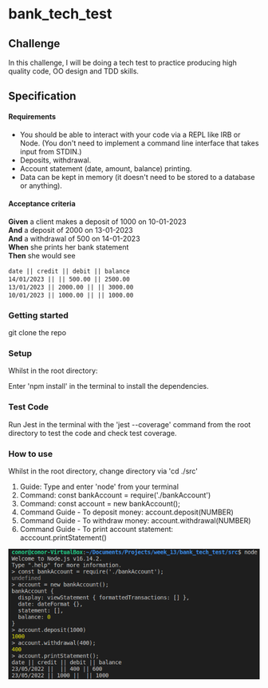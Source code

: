 # bank_tech_test

## Challenge

In this challenge, I will be doing a tech test to practice producing high quality code, OO design and TDD skills.

## Specification

#### Requirements

- You should be able to interact with your code via a REPL like IRB or Node. (You don't need to implement a command line interface that takes input from STDIN.)
- Deposits, withdrawal.
- Account statement (date, amount, balance) printing.
- Data can be kept in memory (it doesn't need to be stored to a database or anything).

#### Acceptance criteria

**Given** a client makes a deposit of 1000 on 10-01-2023  
**And** a deposit of 2000 on 13-01-2023  
**And** a withdrawal of 500 on 14-01-2023  
**When** she prints her bank statement  
**Then** she would see

```
date || credit || debit || balance
14/01/2023 || || 500.00 || 2500.00
13/01/2023 || 2000.00 || || 3000.00
10/01/2023 || 1000.00 || || 1000.00

```

### Getting started

git clone the repo

### Setup

Whilst in the root directory:

Enter 'npm install' in the terminal to install the dependencies.

### Test Code

Run Jest in the terminal with the 'jest --coverage' command from the root directory to test the code and check test coverage.

### How to use

Whilst in the root directory, change directory via 'cd ./src'

1. Guide: Type and enter 'node' from your terminal
2. Command: const bankAccount = require('./bankAccount')
3. Command: const account = new bankAccount();
4. Command Guide - To deposit money: account.deposit(NUMBER)
5. Command Guide - To withdraw money: account.withdrawal(NUMBER)
6. Command Guide - To print account statement: acccount.printStatement()

![Bank Account Example](images/functionsInUse.png)

